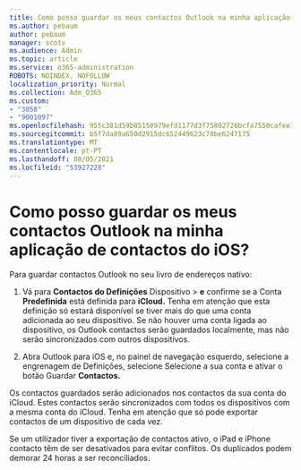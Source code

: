```yaml
---
title: Como posso guardar os meus contactos Outlook na minha aplicação de contactos do iOS?
ms.author: pebaum
author: pebaum
manager: scotv
ms.audience: Admin
ms.topic: article
ms.service: o365-administration
ROBOTS: NOINDEX, NOFOLLOW
localization_priority: Normal
ms.collection: Adm_O365
ms.custom:
- "3058"
- "9001097"
ms.openlocfilehash: 955c381d59b85150979efd1177d3f75802726bcfa7550cafee7eb0fb8e7381d2
ms.sourcegitcommit: b5f7da89a650d2915dc652449623c78be6247175
ms.translationtype: MT
ms.contentlocale: pt-PT
ms.lasthandoff: 08/05/2021
ms.locfileid: "53927228"
---
```

# <a name="how-do-i-save-my-outlook-contacts-to-my-ios-contacts-app"></a>Como posso guardar os meus contactos Outlook na minha aplicação de contactos do iOS?

Para guardar contactos Outlook no seu livro de endereços nativo:
 
1. Vá para **Contactos do Definições** Dispositivo  >  **e** confirme se a Conta **Predefinida** está definida para **iCloud.** Tenha em atenção que esta definição só estará disponível se tiver mais do que uma conta adicionada ao seu dispositivo. Se não houver uma conta ligada ao dispositivo, os Outlook contactos serão guardados localmente, mas não serão sincronizados com outros dispositivos.
 
2. Abra Outlook para iOS e, no painel de navegação esquerdo, selecione a engrenagem de Definições, selecione Selecione a sua conta e ativar o botão Guardar **Contactos.** 
 
Os contactos guardados serão adicionados nos contactos da sua conta do iCloud. Estes contactos serão sincronizados com todos os dispositivos com a mesma conta do iCloud. Tenha em atenção que só pode exportar contactos de um dispositivo de cada vez.
 
Se um utilizador tiver a exportação de contactos ativo, o iPad e iPhone contacto têm de ser desativados para evitar conflitos. Os duplicados podem demorar 24 horas a ser reconciliados.